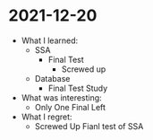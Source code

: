 # 2021-12-20

- What I learned: 
  - SSA
    - Final Test
      - Screwed up
  - Database
    - Final Test Study
- What was interesting: 
  - Only One Final Left
- What I regret: 
  - Screwed Up Fianl test of SSA